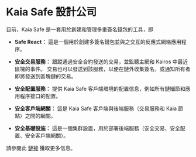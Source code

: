# Kaia Safe 設計公司

目前，Kaia Safe 是一套用於創建和管理多重簽名錢包的工具，即

- **Safe React：** 這是一個用於創建多簽名錢包並與之交互的反應式網絡應用程序。

- **安全交易服務：** 跟蹤通過安全合約發送的交易，並監聽主網和 Kairos 中最近區塊的事件。 交易也可以發送到該服務，以便在鏈外收集簽名，或通知所有者即將發送到區塊鏈的交易。

- **安全配置服務：** 提供 Kaia Safe 客戶端環境的配置信息，例如所有鏈細節和應用程序接口的配置。

- **安全客戶端網關：** 這是 Kaia Safe 客戶端與後端服務（交易服務和 Kaia 節點）之間的網關。

- **安全基礎設施：** 這是一個集群設置，用於部署後端服務（安全交易、安全配置、安全客戶端網關）。

請參閱此 [鏈接](https://github.com/kaiachain/kaia-safe-infrastructure) 獲取更多信息。
